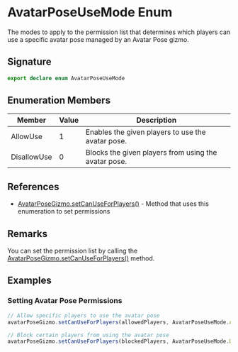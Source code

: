 # AvatarPoseUseMode Enum

The modes to apply to the permission list that determines which players can use a specific avatar pose managed by an Avatar Pose gizmo.

## Signature

```typescript
export declare enum AvatarPoseUseMode
```

## Enumeration Members

| Member | Value | Description |
|---------|--------|-------------|
| AllowUse | 1 | Enables the given players to use the avatar pose. |
| DisallowUse | 0 | Blocks the given players from using the avatar pose. |

## References

- [AvatarPoseGizmo.setCanUseForPlayers()](https://developers.meta.com/horizon-worlds/reference/2.0.0/core_avatarposegizmo#setcanuseforplayers) - Method that uses this enumeration to set permissions

## Remarks

You can set the permission list by calling the [AvatarPoseGizmo.setCanUseForPlayers()](https://developers.meta.com/horizon-worlds/reference/2.0.0/core_avatarposegizmo#setcanuseforplayers) method.

## Examples

### Setting Avatar Pose Permissions

```typescript
// Allow specific players to use the avatar pose
avatarPoseGizmo.setCanUseForPlayers(allowedPlayers, AvatarPoseUseMode.AllowUse);

// Block certain players from using the avatar pose
avatarPoseGizmo.setCanUseForPlayers(blockedPlayers, AvatarPoseUseMode.DisallowUse);
```